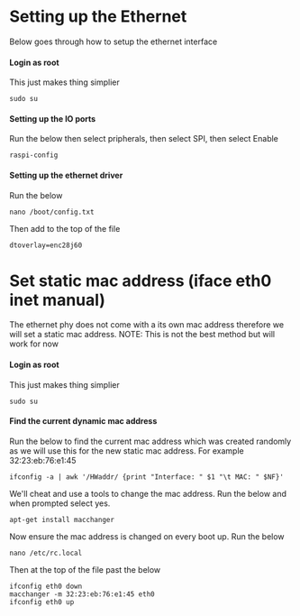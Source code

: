 # Setting up the Ethernet
Below goes through how to setup the ethernet interface
#### Login as root
This just makes thing simplier
```
sudo su
```
#### Setting up the IO ports
Run the below then select pripherals, then select SPI, then select Enable
```
raspi-config
```

#### Setting up the ethernet driver
Run the below
```
nano /boot/config.txt	
```
Then add to the top of the file
```
dtoverlay=enc28j60 
```

# Set static mac address (iface eth0 inet manual)
The ethernet phy does not come with a its own mac address therefore we will set a static mac address. 
NOTE: This is not the best method but will work for now
#### Login as root
This just makes thing simplier
```
sudo su
```
#### Find the current dynamic mac address
Run the below to find the current mac address which was created randomly as we will use this for the new static mac address. For example 32:23:eb:76:e1:45
```
ifconfig -a | awk '/HWaddr/ {print "Interface: " $1 "\t MAC: " $NF}'
```
We'll cheat and use a tools to change the mac address. Run the below and when prompted select yes.
```
apt-get install macchanger
```

Now ensure the mac address is changed on every boot up. Run the below
```
nano /etc/rc.local 
```
Then at the top of the file past the below
```
ifconfig eth0 down
macchanger -m 32:23:eb:76:e1:45 eth0
ifconfig eth0 up
```






